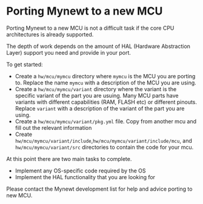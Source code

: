 # Porting Mynewt to a new MCU

Porting Mynewt to a new MCU is not a difficult task if the core CPU architectures is already supported.

The depth of work depends on the amount of HAL (Hardware Abstraction Layer) support you need and provide in your port.

To get started:

* Create a `hw/mcu/mymcu` directory where `mymcu` is the MCU you are porting to. 
Replace the name `mymcu` with a description of the MCU you are using.
* Create a `hw/mcu/mymcu/variant` directory where the variant is the specific 
variant of the part you are usuing. Many MCU parts have variants with different capabilities 
(RAM, FLASH etc) or different pinouts. Replace `variant` with a description of the variant of the part you are using.
* Create a `hw/mcu/mymcu/variant/pkg.yml` file. Copy from another mcu and fill out the relevant information
* Create  `hw/mcu/mymcu/variant/include`,`hw/mcu/mymcu/variant/include/mcu`, and 
`hw/mcu/mymcu/variant/src` directories to contain the code for your mcu.

At this point there are two main tasks to complete.

* Implement any OS-specific code required by the OS
* Implement the HAL functionality that you are looking for

Please contact the Mynewt development list for help and advice porting to new MCU.

